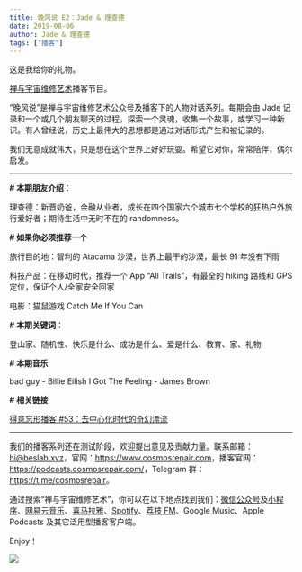 ```yaml
---
title: 晚风说 E2：Jade & 理查德
date: 2019-08-06
author: Jade & 理查德
tags: ["播客"]
---
```


这是我给你的礼物。

<!--more-->

[禅与宇宙维修艺术](https://www.cosmosrepair.com)播客节目。

“晚风说”是禅与宇宙维修艺术公众号及播客下的人物对话系列。每期会由 Jade 记录和一个或几个朋友聊天的过程，探索一个灵魂，收集一个故事，或学习一种新识。有人曾经说，历史上最伟大的思想都是通过对话形式产生和被记录的。

我们无意成就伟大，只是想在这个世界上好好玩耍。希望它对你，常常陪伴，偶尔启发。

- - - - - 

**# 本期朋友介绍**：

理查德：新晋奶爸，金融从业者，成长在四个国家六个城市七个学校的狂热户外旅行爱好者；期待生活中无时不在的 randomness。

**# 如果你必须推荐一个**

旅行目的地：智利的 Atacama 沙漠，世界上最干的沙漠，最长 91 年没有下雨 

科技产品：在移动时代，推荐一个 App “All Trails”，有最全的 hiking 路线和 GPS 定位，保证个人/全家安全回家

电影：猫鼠游戏 Catch Me If You Can

**# 本期关键词**：

登山家、随机性、快乐是什么、成功是什么、爱是什么、教育、家、礼物

**# 本期音乐**

bad guy - Billie Eilish
I Got The Feeling - James Brown

**# 相关链接**

[得意忘形播客 #53：去中心化时代的奇幻漂流](https://podcasts.apple.com/cn/podcast/53-%E5%8E%BB%E4%B8%AD%E5%BF%83%E5%8C%96%E6%97%B6%E4%BB%A3%E7%9A%84%E5%A5%87%E5%B9%BB%E6%BC%82%E6%B5%81/id1200767928?i=1000444854142)

- - - - - 

我们的播客系列还在测试阶段，欢迎提出意见及贡献力量。联系邮箱：<hi@beslab.xyz>，官网：<https://www.cosmosrepair.com>，播客官网：<https://podcasts.cosmosrepair.com/>，Telegram 群：<https://t.me/cosmosrepair>。

通过搜索“禅与宇宙维修艺术”，你可以在以下地点找到我们：[微信公众号](https://cosmosrepair-1257028016.cos.ap-beijing.myqcloud.com/2019-08-04-qrcode_for_gh_9a7e409c3696_430.jpg)及[小程序](https://cosmosrepair-1257028016.cos.ap-beijing.myqcloud.com/2019-08-04-gh_ec0187a9be05_430.jpg)、[网易云音乐](https://music.163.com/#/program?id=2062485433)、[喜马拉雅](http://m.ximalaya.com/sound/202392912)、[Spotify](https://open.spotify.com/show/5SfJxMPMoqbGc2zG8ouiuD?si=QcavW9VXQiKTkTuBuWU8nA)、[荔枝 FM](https://www.lizhi.fm/37495201/5058020293930657926)、Google Music、Apple Podcasts 及其它泛用型播客客户端。

Enjoy！

![](https://cosmosrepair-1257028016.cos.ap-beijing.myqcloud.com/2019-08-02-WechatIMG2.jpeg)
